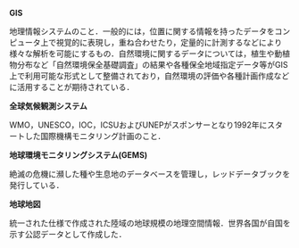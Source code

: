 **GIS**

地理情報システムのこと．一般的には，位置に関する情報を持ったデータをコンピュータ上で視覚的に表現し，重ね合わせたり，定量的に計測するなどにより様々な解析を可能にするもの．自然環境に関するデータについては，植生や動植物分布など「自然環境保全基礎調査」の結果や各種保全地域指定データ等がGIS上で利用可能な形式として整備されており，自然環境の評価や各種計画作成などに活用することが期待されている．

**全球気候観測システム**

WMO，UNESCO，IOC，ICSUおよびUNEPがスポンサーとなり1992年にスタートした国際機構モニタリング計画のこと．

**地球環境モニタリングシステム(GEMS)**

絶滅の危機に瀕した種や生息地のデータベースを管理し，レッドデータブックを発行している．

**地球地図**

統一された仕様で作成された陸域の地球規模の地理空間情報．世界各国が自国を示す公認データとして作成した．